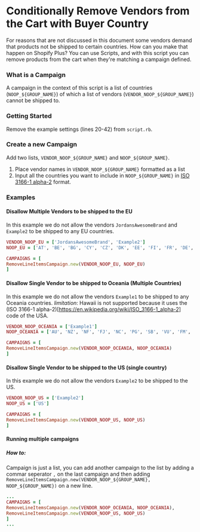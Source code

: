 # Conditionally Remove Vendors from the Cart with Buyer Country
For reasons that are not discussed in this document some vendors demand that products not be shipped to certain countries. How can you make that happen on Shopify Plus? You can use Scripts, and with this script you can remove products from the cart when they're matching a campaign defined.

### What is a Campaign
A campaign in the context of this script is a list of countries (`NOOP_${GROUP_NAME}`) of which a list of vendors (`VENDOR_NOOP_${GROUP_NAME}`) cannot be shipped to.

### Getting Started
Remove the example settings (lines 20-42) from `script.rb`.

### Create a new Campaign
Add two lists, `VENDOR_NOOP_${GROUP_NAME}` and `NOOP_${GROUP_NAME}`.

  1. Place vendor names in `VENDOR_NOOP_${GROUP_NAME}` formatted as a list
  2. Input all the countries you want to include in `NOOP_${GROUP_NAME}` in [ISO 3166-1 alpha-2](https://en.wikipedia.org/wiki/ISO_3166-1_alpha-2) format.

### Examples
#### Disallow Multiple Vendors to be shipped to the EU
In this example we do not allow the vendors `JordansAwesomeBrand` and `Example2` to be shipped to any EU countries.

```ruby
VENDOR_NOOP_EU = ['JordansAwesomeBrand', 'Example2']
NOOP_EU = ['AT', 'BE', 'BG', 'CY', 'CZ', 'DK', 'EE', 'FI', 'FR', 'DE', 'GR', 'HU', 'IE', 'IT', 'IM', 'HR', 'EL', 'LV', 'LT', 'LU', 'MT', 'NL', 'PL', 'PT', 'RO', 'SK', 'SI', 'ES', 'SE', 'GB']

CAMPAIGNS = [
RemoveLineItemsCampaign.new(VENDOR_NOOP_EU, NOOP_EU)
]
```

#### Disallow Single Vendor to be shipped to Oceania (Multiple Countries)

In this example we do not allow the vendors `Example1` to be shipped to any Oceania countries.
*limitation*: Hawaii is not supported because it uses the (ISO 3166-1 alpha-2)[https://en.wikipedia.org/wiki/ISO_3166-1_alpha-2] code of the USA.

```ruby
VENDOR_NOOP_OCEANIA = ['Example1']
NOOP_OCEANIA = ['AU', 'NZ', 'NF', 'FJ', 'NC', 'PG', 'SB', 'VU', 'FM', 'GU', 'KI', 'MH', 'NR', 'MP', 'PW', 'UM', 'AS', 'CK', 'CL', 'PF', 'NU', 'PN', 'WS', 'TK', 'TO', 'TV', 'WF']

CAMPAIGNS = [
RemoveLineItemsCampaign.new(VENDOR_NOOP_OCEANIA, NOOP_OCEANIA)
]
```

#### Disallow Single Vendor to be shipped to the US (single country)

In this example we do not allow the vendors `Example2` to be shipped to the US.

```ruby
VENDOR_NOOP_US = ['Example2']
NOOP_US = ['US']

CAMPAIGNS = [
RemoveLineItemsCampaign.new(VENDOR_NOOP_US, NOOP_US)
]
```

#### Running multiple campaigns

##### How to:
Campaign is just a list, you can add another campaign to the list by adding a commar seperator `,` on the last campaign and then adding `RemoveLineItemsCampaign.new(VENDOR_NOOP_${GROUP_NAME}, NOOP_${GROUP_NAME})` on a new line.

```ruby
...
CAMPAIGNS = [
RemoveLineItemsCampaign.new(VENDOR_NOOP_OCEANIA, NOOP_OCEANIA),
RemoveLineItemsCampaign.new(VENDOR_NOOP_US, NOOP_US)
]
...
```
